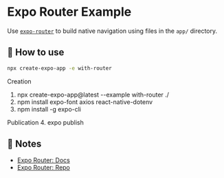 # Expo Router Example

Use [`expo-router`](https://expo.github.io/router) to build native navigation using files in the `app/` directory.

## 🚀 How to use

```sh
npx create-expo-app -e with-router
```
Creation 
1. npx create-expo-app@latest --example with-router ./
2. npm install expo-font axios react-native-dotenv
3. npm install -g expo-cli

Publication
4. expo publish

## 📝 Notes

- [Expo Router: Docs](https://expo.github.io/router)
- [Expo Router: Repo](https://github.com/expo/router)
